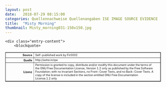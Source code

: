 ```yaml
---
layout: post
date:   2018-07-29 08:15:00
categories: Quellennachweise Quellenangaben ISE IMAGE SOURCE EVIDENCE
title:  "Misty Morning"
thumbnail: Misty_morning031-150x150.jpg
---
```



	<div class="entry-content">
		<blockquote>
<table style="font-size: xx-small;" border="1" cellpadding="2">
<tbody>
<tr>
<th style="text-align: right;" width="81"><strong>Source</strong></th>
<td>Self-published work by Fir0002</td>
</tr>
<tr>
<th style="text-align: right;" width="81"><strong>Quelle</strong></th>
<td>http://astre.in/qw</td>
</tr>
<tr>
<th style="text-align: right;" width="81"><strong>Lizenz</strong></th>
<td>Permission is granted to copy, distribute and/or modify this document under the terms of the GNU Free Documentation License, Version 1.2 only as published by the Free Software Foundation; with no Invariant Sections, no Front-Cover Texts, and no Back-Cover Texts. A copy of the license is included in the section entitled GNU Free Documentation License.1.2 only</td>
</tr>
</tbody>
</table>
<p>&nbsp;</p>
</blockquote>
			</div>
<!-- .entry-content -->
